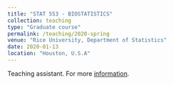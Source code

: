 ```yaml
---
title: "STAT 553 - BIOSTATISTICS"
collection: teaching
type: "Graduate course"
permalink: /teaching/2020-spring
venue: "Rice University, Department of Statistics"
date: 2020-01-13
location: "Houston, U.S.A"
---
```


Teaching assistant. For more [information](https://courses.rice.edu/courses/!SWKSCAT.cat?p_action=COURSE&p_term=201520&p_crn=20434).
